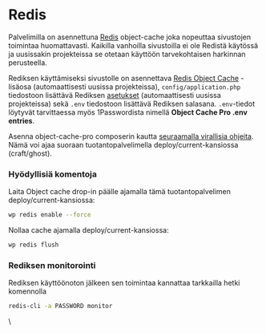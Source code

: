 # Redis

Palvelimilla on asennettuna [Redis](https://redis.io) object-cache joka nopeuttaa sivustojen toimintaa huomattavasti. Kaikilla vanhoilla sivustoilla ei ole Redistä käytössä ja uusissakin projekteissa se otetaan käyttöön tarvekohtaisen harkinnan perusteella.

Rediksen käyttämiseksi sivustolle on asennettava [Redis Object Cache](https://wordpress.org/plugins/redis-cache/) -lisäosa (automaattisesti uusissa projekteissa), `config/application.php` tiedostoon lisättävä Rediksen [asetukset](https://github.com/digitoimistodude/dudestack/blob/master/config/application.php) (automaattisesti uusissa projekteissa) sekä `.env` tiedostoon lisättävä Rediksen salasana. `.env`-tiedot löytyvät tarvittaessa myös 1Passwordista nimellä **Object Cache Pro .env entries**.

Asenna object-cache-pro composerin kautta [seuraamalla virallisia ohjeita](https://objectcache.pro/docs/composer-installation/). Nämä voi ajaa suoraan tuotantopalvelimella deploy/current-kansiossa (craft/ghost).

### Hyödyllisiä komentoja

Laita Object cache drop-in päälle ajamalla tämä tuotantopalvelimen deploy/current-kansiossa:

```bash
wp redis enable --force
```

Nollaa cache ajamalla deploy/current-kansiossa:

```bash
wp redis flush
```

### Rediksen monitorointi

Rediksen käyttöönoton jälkeen sen toimintaa kannattaa tarkkailla hetki komennolla

```bash
redis-cli -a PASSWORD monitor
```



\
